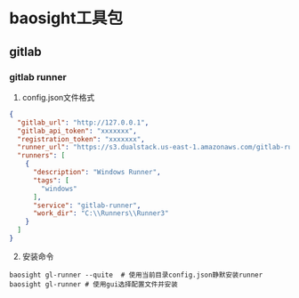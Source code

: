 # baosight工具包

## gitlab

### gitlab runner

1. config.json文件格式

```json
{
  "gitlab_url": "http://127.0.0.1",
  "gitlab_api_token": "xxxxxxx",
  "registration_token": "xxxxxxx",
  "runner_url": "https://s3.dualstack.us-east-1.amazonaws.com/gitlab-runner-downloads/latest/binaries/gitlab-runner-windows-amd64.exe",
  "runners": [
    {
      "description": "Windows Runner",
      "tags": [
        "windows"
      ],
      "service": "gitlab-runner",
      "work_dir": "C:\\Runners\\Runner3"
    }
  ]
}
```

2. 安装命令

```shell
baosight gl-runner --quite  # 使用当前目录config.json静默安装runner
baosight gl-runner # 使用gui选择配置文件并安装
```
